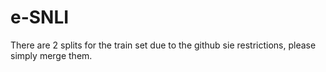 # e-SNLI
There are 2 splits for the train set due to the github sie restrictions, please simply merge them.
